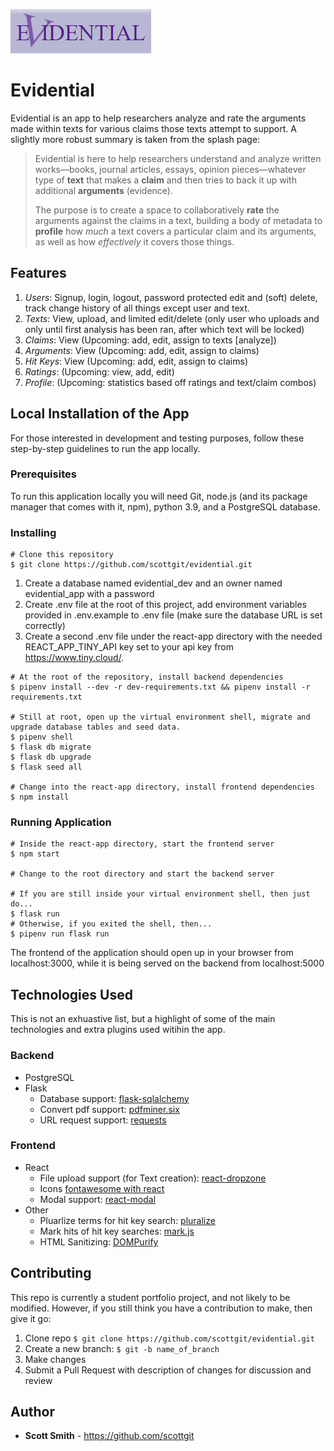 ![Header Name](./public/images/Evidential.png)

# Evidential
Evidential is an app to help researchers analyze and rate the arguments made within texts for various claims those texts attempt to support. A slightly more robust summary is taken from the splash page:

> Evidential is here to help researchers understand and analyze written works&mdash;books, journal articles, essays, opinion pieces&mdash;whatever type of <strong>text</strong> that makes a <strong>claim</strong> and then tries to back it up with additional <strong>arguments</strong> (evidence).</p>
>
>The purpose is to create a space to collaboratively <strong>rate</strong> the arguments against the claims in a text, building a body of metadata to <strong>profile</strong> how <em>much</em> a text covers a particular claim and its arguments, as well as how <em>effectively</em> it covers those things.

## Features

1. *Users*: Signup, login, logout, password protected edit and (soft) delete, track change history of all things except user and text.
2. *Texts*: View, upload, and limited edit/delete (only user who uploads and only until first analysis has been ran, after which text will be locked)
3. *Claims*: View (Upcoming: add, edit, assign to texts [analyze])
4. *Arguments*: View (Upcoming: add, edit, assign to claims)
5. *Hit Keys*: View (Upcoming: add, edit, assign to claims)
6. *Ratings*: (Upcoming: view, add, edit)
7. *Profile*: (Upcoming: statistics based off ratings and text/claim combos)

## Local Installation of the App

For those interested in development and testing purposes, follow these step-by-step guidelines to run the app locally.

### Prerequisites

To run this application locally you will need Git, node.js (and its package manager that comes with it, npm), python 3.9, and a PostgreSQL database.

### Installing

```
# Clone this repository
$ git clone https://github.com/scottgit/evidential.git
```
1. Create a database named evidential_dev and an owner named evidential_app with a password
2. Create .env file at the root of this project, add environment variables provided in .env.example to .env file (make sure the database URL is set correctly)
3. Create a second .env file under the react-app directory with the needed REACT_APP_TINY_API key set to your api key from https://www.tiny.cloud/.

```
# At the root of the repository, install backend dependencies
$ pipenv install --dev -r dev-requirements.txt && pipenv install -r requirements.txt

# Still at root, open up the virtual environment shell, migrate and upgrade database tables and seed data.
$ pipenv shell
$ flask db migrate
$ flask db upgrade
$ flask seed all

# Change into the react-app directory, install frontend dependencies
$ npm install
```

### Running Application

```
# Inside the react-app directory, start the frontend server
$ npm start

# Change to the root directory and start the backend server

# If you are still inside your virtual environment shell, then just do...
$ flask run
# Otherwise, if you exited the shell, then...
$ pipenv run flask run
```
The frontend of the application should open up in your browser from localhost:3000,
while it is being served on the backend from localhost:5000

## Technologies Used

This is not an exhuastive list, but a highlight of some of the main technologies and extra plugins used witihin the app.

### Backend
* PostgreSQL
* Flask
  * Database support: [flask-sqlalchemy](https://flask-sqlalchemy.palletsprojects.com/en/2.x/)
  * Convert pdf support: [pdfminer.six](https://github.com/pdfminer/pdfminer.six)
  * URL request support: [requests](https://github.com/psf/requests)

### Frontend
* React
  <!-- * Annotation and Highlight support (for Text analysis): [react-text-annotate](https://github.com/mcamac/react-text-annotate)
  * Search support (various uses on site): [react-elasticsearch](https://github.com/betagouv/react-elasticsearch) -->
  * File upload support (for Text creation): [react-dropzone](https://github.com/react-dropzone/react-dropzone)
  <!-- * Slider component (for Ratings): [react-component/slider](https://github.com/react-component/slider)
  * Bar charts (for Text profile display): [react-charts/bar-chart](https://canvasjs.com/react-charts/bar-chart/) -->
  * Icons [fontawesome with react](https://fontawesome.com/how-to-use/on-the-web/using-with/react)
  * Modal support: [react-modal](https://github.com/reactjs/react-modal)
* Other
  * Pluarlize terms for hit key search: [pluralize](https://github.com/plurals/pluralize)
  * Mark hits of hit key searches: [mark.js](https://github.com/julmot/mark.js/)
  * HTML Sanitizing: [DOMPurify](https://github.com/cure53/DOMPurify)

## Contributing

This repo is currently a student portfolio project, and not likely to be modified. However, if you still think you have a contribution to make, then give it go:

1. Clone repo `$ git clone https://github.com/scottgit/evidential.git`
2. Create a new branch: `$ git -b name_of_branch`
3. Make changes
4. Submit a Pull Request with description of changes for discussion and review

## Author
* **Scott Smith** - https://github.com/scottgit


<!-- ## Acknowledgments

* App Academy for helping us develop the skills necessary to create this app. -->
